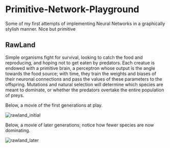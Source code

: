 # Primitive-Network-Playground
Some of my first attempts of implementing Neural Networks in a graphically stylish manner. Nice but primitive

## RawLand

Simple organisms fight for survival, looking to catch the food and reproducing, and hoping not to get eaten by predators.
Each creatue is endowed with a primitive brain, a perceptron whose output is the angle towards the food source; with time, they train the weights and biases of their neuronal connections and pass the values of these parameters to the offspring. Mutations and natural selection will determine which species are meant to dominate, or whether the predators overtake the entire population of preys.

Below, a movie of the first generations at play.

![rawland_initial](https://user-images.githubusercontent.com/70176926/190002055-f5a806f2-c4f7-4aee-a6fd-0c968414b5d2.gif)

Below, a movie of later generations; notice how fewer species are now dominating.

![rawland_later](https://user-images.githubusercontent.com/70176926/190002213-800a1561-e067-4a76-b81a-59efe5fd2e97.gif)
